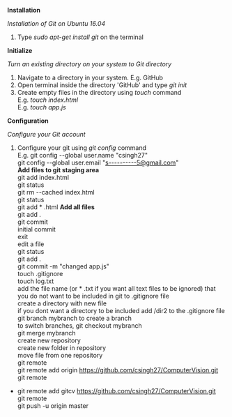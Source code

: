 **Installation**   

*Installation of Git on Ubuntu 16.04*
1. Type *sudo apt-get install git* on the terminal  

**Initialize**  

*Turn an existing directory on your system to Git directory*   
1. Navigate to a directory in your system. E.g. GitHub  
2. Open terminal inside the directory 'GitHub' and type *git init* 
3. Create empty files in the directory using *touch* command  
E.g. *touch index.html*  
E.g. *touch app.js*  

**Configuration** 

*Configure your Git account*
1. Configure your git using *git config* command  
E.g. git config --global user.name "csingh27"  
       git config --global user.email "s----------5@gmail.com"  
**Add files to git staging area**  
git add index.html  
git status  
git rm --cached index.html  
git status  
git add * .html 
**Add all files**  
git add .  
git commit  
initial commit  
exit  
edit a file   
git status  
git add .  
git commit -m "changed app.js"  
touch .gitignore  
touch log.txt  
add the file name (or * .txt if you want all text files to be ignored) that you do not want to be included in git to .gitignore   file  
create a directory with new file  
if you dont want a directory to be included add /dir2 to the .gitignore file  
git branch mybranch to create a branch  
to switch branches, git checkout mybranch  
git merge mybranch  
create new repository  
create new folder in repository   
move file from one repository  
git remote  
git remote add origin https://github.com/csingh27/ComputerVision.git  
git remote  
* git remote add gitcv https://github.com/csingh27/ComputerVision.git  
git remote  
git push -u origin master  
